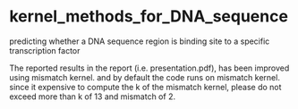 # kernel_methods_for_DNA_sequence
predicting whether a DNA sequence region is binding site to a specific transcription factor

The reported results in the report (i.e. presentation.pdf), has been improved using mismatch kernel. and by default the code runs on 
mismatch kernel. since it expensive to compute the k of the mismatch kernel, please do not exceed more than k of 13 and mismatch of 2. 
